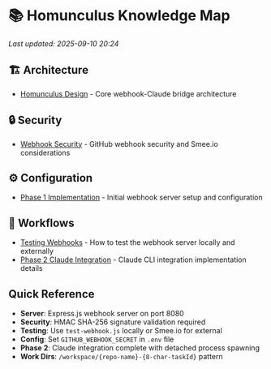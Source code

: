 # 📚 Homunculus Knowledge Map

*Last updated: 2025-09-10 20:24*

## 🏗️ Architecture
- [Homunculus Design](architecture/homunculus-design.md) - Core webhook-Claude bridge architecture

## 🔒 Security  
- [Webhook Security](security/webhook-security.md) - GitHub webhook security and Smee.io considerations

## ⚙️ Configuration
- [Phase 1 Implementation](config/phase1-implementation.md) - Initial webhook server setup and configuration

## 🔄 Workflows
- [Testing Webhooks](workflows/testing-webhooks.md) - How to test the webhook server locally and externally
- [Phase 2 Claude Integration](workflows/phase2-claude-integration.md) - Claude CLI integration implementation details

## Quick Reference
- **Server**: Express.js webhook server on port 8080
- **Security**: HMAC SHA-256 signature validation required
- **Testing**: Use `test-webhook.js` locally or Smee.io for external
- **Config**: Set `GITHUB_WEBHOOK_SECRET` in `.env` file
- **Phase 2**: Claude integration complete with detached process spawning
- **Work Dirs**: `/workspace/{repo-name}-{8-char-taskId}` pattern